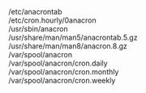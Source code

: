/etc/anacrontab  
/etc/cron.hourly/0anacron  
/usr/sbin/anacron  
/usr/share/man/man5/anacrontab.5.gz  
/usr/share/man/man8/anacron.8.gz  
/var/spool/anacron  
/var/spool/anacron/cron.daily  
/var/spool/anacron/cron.monthly  
/var/spool/anacron/cron.weekly  
